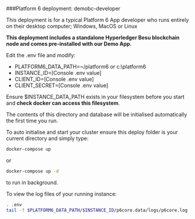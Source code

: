 ###Platform 6 deployment: demobc-developer

This deployment is for a typical Platform 6 App developer who runs entirely on their desktop computer; Windows, MacOS or Linux

**This deployment includes a standalone Hyperledger Besu blockchain node and comes pre-installed with our Demo App.**

Edit the .env file and modify:

- PLATFORM6_DATA_PATH=~/platform6 or c:\platform6
- INSTANCE_ID=[Console .env value]
- CLIENT_ID=[Console .env value]
- CLIENT_SECRET=[Console .env value]

Ensure $INSTANCE_DATA_PATH exists in your filesystem before you start and **check docker can access this filesystem**.

The contents of this directory and database will be initialised automatically the first time you run.

To auto initialise and start your cluster ensure this deploy folder is your current directory and simply type:

```bash
docker-compose up
```
or

```bash
docker-compose up -d
```

to run in background.

To view the log files of your running instance:

```bash
. .env
tail -f $PLATFORM6_DATA_PATH/$INSTANCE_ID/p6core.data/logs/p6core.log 
```
